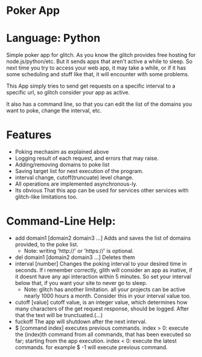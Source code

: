 # Poker App
# Language: Python
Simple poker app for glitch. As you know the glitch provides free hosting for node.js/python/etc.
But it sends apps that aren't active a while to sleep. So next time you try to access your web app, it may take a while, 
or if it has some scheduling and stuff like that, it will encounter with some problems.

This App simply tries to send get requests on a specific interval to a specific url, so glitch consider your app as active.

It also has a command line, so that you can edit the list of the domains you want to poke, change the interval, etc.

# Features

* Poking mechasim as explained above
* Logging result of each request, and errors that may raise.
* Adding/removing domains to poke list
* Saving target list for next execution of the program.
* interval change, cutoff(truncuate) level change.
* All operations are implemented asynchronous-ly.
* Its obvious That this app can be used for services other services with glitch-like limitations too.

# Command-Line Help:
* add domain1 [domain2 domain3 ...]
    Adds and saves the list of domains provided, to the poke list.
    * Note: writing 'http://' or 'https://' is optional. 
* del domain1 [domain2 domain3 ...]
    Deletes them
* interval [number]
    Changes the poking interval to your desired time in seconds. If i remember correctly,
    glith will consider an app as inative, if it doesnt have any api interaction within 5 minutes.
    So set your interval below that, if you want your site to never go to sleep.
    * Note: glitch has another limitation. all your projects can be active nearly 1000 hours a month.
        Consider this in your interval value too.
* cutoff [value]
    cutoff value, is an integer value, which determines how many characters of the get request response, should be logged.
    After that the text will be trunctuated.(...)
* fuckoff
    The app will shutdown after the next interval.
* $ [command index]
    executes previous commands.
    index > 0: execute the (index)th command from all commands, that has been executed so far; starting from the app execution.
    index < 0: execute the latest commands. for example $ -1 will execute previous command.
